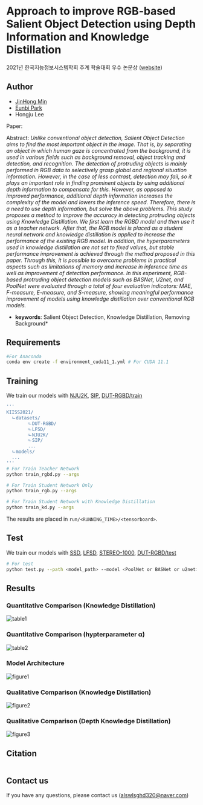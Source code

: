 # Approach to improve RGB-based Salient Object Detection using Depth Information and Knowledge Distillation
2021년 한국지능정보시스템학회 추계 학술대회 우수 논문상 ([website](http://www.kiiss.or.kr/conference/conf/sub05.html))

## Author
* [JinHong Min](https://github.com/alswlsghd320)
* [Eunbi Park](https://github.com/bluvory)
* Hongju Lee

Paper: *<upload later>*<br>

Abstract: *Unlike conventional object detection, Salient Object Detection aims to find the most important object in the image. That is, by separating an object in which human gaze is concentrated from the background, it is used in various fields such as background removal, object tracking and detection, and recognition. The detection of protruding objects is mainly performed in RGB data to selectively grasp global and regional situation information. However, in the case of less contrast, detection may fail, so it plays an important role in finding prominent objects by using additional depth information to compensate for this. However, as opposed to improved performance, additional depth information increases the complexity of the model and lowers the inference speed. Therefore, there is a need to use depth information, but solve the above problems. This study proposes a method to improve the accuracy in detecting protruding objects using Knowledge Distillation. We first learn the RGBD model and then use it as a teacher network. After that, the RGB model is placed as a student neural network and knowledge distillation is applied to increase the performance of the existing RGB model. In addition, the hyperparameters used in knowledge distillation are not set to fixed values, but stable performance improvement is achieved through the method proposed in this paper. Through this, it is possible to overcome problems in practical aspects such as limitations of memory and increase in inference time as well as improvement of detection performance. In this experiment, RGB-based protruding object detection models such as BASNet, U2net, and PoolNet were evaluated through a total of four evaluation indicators: MAE, F-measure, E-measure, and S-measure, showing meaningful performance improvement of models using knowledge distillation over conventional RGB models.*
  
* **keywords**: Salient Object Detection, Knowledge Distillation, Removing Background*

## Requirements
```.bash
#For Anaconda
conda env create -f environment_cuda11_1.yml # For CUDA 11.1
```

## Training
We train our models with
  [NJU2K](https://paperswithcode.com/dataset/nju2k),
  [SIP](https://paperswithcode.com/dataset/sip),
  [DUT-RGBD/train]()

```.bash
'''
KIISS2021/
  ㄴdatasets/
        ㄴDUT-RGBD/
        ㄴLFSD/
        ㄴNJU2K/
        ㄴSIP/
        ...
  ㄴmodels/
  ...
'''
# For Train Teacher Network
python train_rgbd.py --args

# For Train Student Network Only
python train_rgb.py --args

# For Train Student Network with Knowledge Distillation
python train_kd.py --args
```

The results are placed in `run/<RUNNING_TIME>/<tensorboard>`. 

## Test

We train our models with
  [SSD](),
  [LFSD](https://paperswithcode.com/dataset/lfsd),
  [STEREO-1000](),
  [DUT-RGBD/test]()

```.bash
# For test
python test.py --path <model_path> --model <PoolNet or BASNet or u2net> --dataset <test_dataset> ...
```

## Results
### Quantitative Comparison (Knowledge Distillation)
![table1](https://github.com/alswlsghd320/KIISS2021/blob/main/figure/table1.png)
### Quantitative Comparison (hypterparameter &alpha;)
![table2](https://github.com/alswlsghd320/KIISS2021/blob/main/figure/table2.png)
### Model Architecture
![figure1](https://github.com/alswlsghd320/KIISS2021/blob/main/figure/figure1.png)
### Qualitative Comparison (Knowledge Distillation)
![figure2](https://github.com/alswlsghd320/KIISS2021/blob/main/figure/figure2.png)
### Qualitative Comparison (Depth Knowledge Distillation)
![figure3](https://github.com/alswlsghd320/KIISS2021/blob/main/figure/figure3.png)

## Citation
  <pre><code></code></pre>

## Contact us
If you have any questions, please contact us (alswlsghd320@naver.com)
